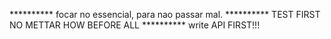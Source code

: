   ********** focar no essencial, para nao passar mal.
  ********** TEST FIRST NO METTAR HOW BEFORE ALL
  ********** write API FIRST!!!
  